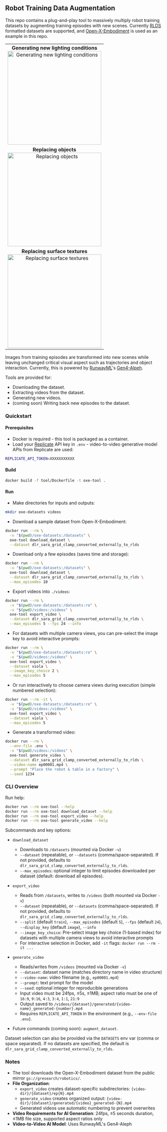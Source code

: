 ## Robot Training Data Augmentation

This repo contains a plug-and-play tool to massively multiply robot training datasets by augmenting training episodes with new scenes. Currently [RLDS](https://github.com/google-research/rlds) formatted datasets are supported, and [Open-X-Embodiment](https://github.com/google-deepmind/open_x_embodiment) is used as an example in this repo.

<table>
  <tr>
    <td align="center">
      <strong>Generating new lighting conditions</strong><br>
      <img src="assets/lighting.gif" width="300" alt="Generating new lighting conditions">
    </td>
  </tr>
  <tr>
    <td align="center">
      <strong>Replacing objects</strong><br>
      <img src="assets/objects.gif" width="300" alt="Replacing objects">
    </td>
  </tr>
  <tr>
    <td align="center">
      <strong>Replacing surface textures</strong><br>
      <img src="assets/surface.gif" width="300" alt="Replacing surface textures">
    </td>
  </tr>
</table>

Images from training episodes are transformed into new scenes while leaving unchanged critical visual aspect such as trajectories and object interaction. Currently, this is powered by [RunwayML](https://runwayml.com)'s [Gen4-Alpeh](https://runwayml.com/research/introducing-runway-aleph).

Tools are provided for:
- Downloading the dataset.
- Extracting videos from the dataset.
- Generating new videos.
- (coming soon) Writing back new episodes to the dataset.

### Quickstart

#### Prerequisites

- Docker is required - this tool is packaged as a container.
- Load your [Replicate](https://replicate.com) API key in `.env` - video-to-video generative model APIs from Replicate are used:
```bash
REPLICATE_API_TOKEN=XXXXXXXXXXX
```

#### Build

```bash
docker build -f tool/Dockerfile -t oxe-tool .
```

#### Run

- Make directories for inputs and outputs:
```bash
mkdir oxe-datasets videos
```

- Download a sample dataset from Open-X-Embodiment:
```bash
docker run --rm \
  -v "$(pwd)/oxe-datasets:/datasets" \
  oxe-tool download_dataset \
  --dataset dlr_sara_grid_clamp_converted_externally_to_rlds
```

- Download only a few episodes (saves time and storage):
```bash
docker run --rm \
  -v "$(pwd)/oxe-datasets:/datasets" \
  oxe-tool download_dataset \
  --dataset dlr_sara_grid_clamp_converted_externally_to_rlds \
  --max_episodes 10
```

- Export videos into `./videos`:
```bash
docker run --rm \
  -v "$(pwd)/oxe-datasets:/datasets:ro" \
  -v "$(pwd)/videos:/videos" \
  oxe-tool export_video \
  --dataset dlr_sara_grid_clamp_converted_externally_to_rlds \
  --max_episodes 5 --fps 24 --info
```

- For datasets with multiple camera views, you can pre-select the image key to avoid interactive prompts:
```bash
docker run --rm \
  -v "$(pwd)/oxe-datasets:/datasets:ro" \
  -v "$(pwd)/videos:/videos" \
  oxe-tool export_video \
  --dataset viola \
  --image_key_choice 2 \
  --max_episodes 5
```

- Or run interactively to choose camera views during execution (simple numbered selection):
```bash
docker run --rm -it \
  -v "$(pwd)/oxe-datasets:/datasets:ro" \
  -v "$(pwd)/videos:/videos" \
  oxe-tool export_video \
  --dataset viola \
  --max_episodes 5
```

- Generate a transformed video:
```bash
docker run --rm \
  --env-file .env \
  -v "$(pwd)/videos:/videos" \
  oxe-tool generate_video \
  --dataset dlr_sara_grid_clamp_converted_externally_to_rlds \
  --video-name ep00001.mp4 \
  --prompt "Place the robot & table in a factory" \
  --seed 1234
```

### CLI Overview

Run help:

```bash
docker run --rm oxe-tool --help
docker run --rm oxe-tool download_dataset --help
docker run --rm oxe-tool export_video --help
docker run --rm oxe-tool generate_video --help
```

Subcommands and key options:

- `download_dataset`
  - Downloads to `/datasets` (mounted via Docker `-v`)
  - `--dataset` (repeatable), or `--datasets` (comma/space-separated). If not provided, defaults to `dlr_sara_grid_clamp_converted_externally_to_rlds`.
  - `--max_episodes`: optional integer to limit episodes downloaded per dataset (default: download all episodes).

- `export_video`
  - Reads from `/datasets`, writes to `/videos` (both mounted via Docker `-v`)
  - `--dataset` (repeatable), or `--datasets` (comma/space-separated). If not provided, defaults to `dlr_sara_grid_clamp_converted_externally_to_rlds`.
  - `--split` (default `train`), `--max_episodes` (default `5`), `--fps` (default `24`), `--display_key` (default `image`), `--info`
  - `--image_key_choice`: Pre-select image key choice (1-based index) for datasets with multiple camera views to avoid interactive prompts
  - For interactive selection in Docker, add `-it` flags: `docker run --rm -it ...`

- `generate_video`
  - Reads/writes from `/videos` (mounted via Docker `-v`)
  - `--dataset`: dataset name (matches directory name in video structure)
  - `--video-name`: video filename (e.g., `ep00001.mp4`)
  - `--prompt`: text prompt for the model
  - `--seed`: optional integer for reproducible generations
  - Input video must be 24fps, ≤5s, ≤1MB; aspect ratio must be one of `16:9`, `9:16`, `4:3`, `3:4`, `1:1`, `21:9`
  - Output saved to `/videos/{dataset}/generated/{video-name}_generated-{number}.mp4`
  - Requires `REPLICATE_API_TOKEN` in the environment (e.g., `--env-file .env`).

- Future commands (coming soon): `augment_dataset`.

Dataset selection can also be provided via the `DATASETS` env var (comma or space separated). If no datasets are specified, the default is `dlr_sara_grid_clamp_converted_externally_to_rlds`.

### Notes

- The tool downloads the Open-X-Embodiment dataset from the public mirror `gs://gresearch/robotics/`.
- **File Organization**: 
  - `export_video` creates dataset-specific subdirectories: `{video-dir}/{dataset}/ep{N}.mp4`
  - `generate_video` creates organized output: `{video-dir}/{dataset}/generated/{video}_generated-{N}.mp4`
  - Generated videos use automatic numbering to prevent overwrites
- **Video Requirements for AI Generation**: 24fps, ≤5 seconds duration, ≤1MB file size, supported aspect ratios only
- **Video-to-Video AI Model**: Uses RunwayML's Gen4-Aleph
